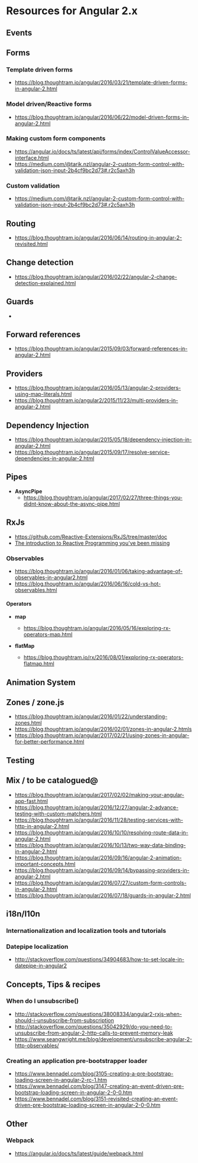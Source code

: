 # Resources for Angular 2.x

## Events

## Forms

### Template driven forms

* https://blog.thoughtram.io/angular/2016/03/21/template-driven-forms-in-angular-2.html

### Model driven/Reactive forms

* https://blog.thoughtram.io/angular/2016/06/22/model-driven-forms-in-angular-2.html

### Making custom form components

* https://angular.io/docs/ts/latest/api/forms/index/ControlValueAccessor-interface.html
* https://medium.com/@tarik.nzl/angular-2-custom-form-control-with-validation-json-input-2b4cf9bc2d73#.r2c5axh3h

### Custom validation

* https://medium.com/@tarik.nzl/angular-2-custom-form-control-with-validation-json-input-2b4cf9bc2d73#.r2c5axh3h

## Routing

* https://blog.thoughtram.io/angular/2016/06/14/routing-in-angular-2-revisited.html

## Change detection

* https://blog.thoughtram.io/angular/2016/02/22/angular-2-change-detection-explained.html

## Guards

* 

## Forward references

* https://blog.thoughtram.io/angular/2015/09/03/forward-references-in-angular-2.html

## Providers

* https://blog.thoughtram.io/angular/2016/05/13/angular-2-providers-using-map-literals.html
* https://blog.thoughtram.io/angular2/2015/11/23/multi-providers-in-angular-2.html
 
## Dependency Injection

* https://blog.thoughtram.io/angular/2015/05/18/dependency-injection-in-angular-2.html
* https://blog.thoughtram.io/angular/2015/09/17/resolve-service-dependencies-in-angular-2.html

## Pipes

- **AsyncPipe**
  - https://blog.thoughtram.io/angular/2017/02/27/three-things-you-didnt-know-about-the-async-pipe.html

## RxJs

- https://github.com/Reactive-Extensions/RxJS/tree/master/doc
- [The introduction to Reactive Programming you've been missing](https://gist.github.com/staltz/868e7e9bc2a7b8c1f754)


### Observables

- https://blog.thoughtram.io/angular/2016/01/06/taking-advantage-of-observables-in-angular2.html
- https://blog.thoughtram.io/angular/2016/06/16/cold-vs-hot-observables.html

#### Operators

* **map**
  * https://blog.thoughtram.io/angular/2016/05/16/exploring-rx-operators-map.html 

* **flatMap**
  * https://blog.thoughtram.io/rx/2016/08/01/exploring-rx-operators-flatmap.html

## Animation System

## Zones / zone.js

* https://blog.thoughtram.io/angular/2016/01/22/understanding-zones.html
* https://blog.thoughtram.io/angular/2016/02/01/zones-in-angular-2.htmls
* https://blog.thoughtram.io/angular/2017/02/21/using-zones-in-angular-for-better-performance.html

## Testing

## Mix / to be catalogued@

* https://blog.thoughtram.io/angular/2017/02/02/making-your-angular-app-fast.html
* https://blog.thoughtram.io/angular/2016/12/27/angular-2-advance-testing-with-custom-matchers.html
* https://blog.thoughtram.io/angular/2016/11/28/testing-services-with-http-in-angular-2.html
* https://blog.thoughtram.io/angular/2016/10/10/resolving-route-data-in-angular-2.html
* https://blog.thoughtram.io/angular/2016/10/13/two-way-data-binding-in-angular-2.html
* https://blog.thoughtram.io/angular/2016/09/16/angular-2-animation-important-concepts.html
* https://blog.thoughtram.io/angular/2016/09/14/bypassing-providers-in-angular-2.html
* https://blog.thoughtram.io/angular/2016/07/27/custom-form-controls-in-angular-2.html
* https://blog.thoughtram.io/angular/2016/07/18/guards-in-angular-2.html

## i18n/l10n

### Internationalization and localization tools and tutorials

### Datepipe localization

* http://stackoverflow.com/questions/34904683/how-to-set-locale-in-datepipe-in-angular2

## Concepts, Tips & recipes

### When do I unsubscribe()

* http://stackoverflow.com/questions/38008334/angular2-rxjs-when-should-i-unsubscribe-from-subscription
* http://stackoverflow.com/questions/35042929/do-you-need-to-unsubscribe-from-angular-2-http-calls-to-prevent-memory-leak
* https://www.seangwright.me/blog/development/unsubscribe-angular-2-http-observables/

### Creating an application pre-bootstrapper loader

* https://www.bennadel.com/blog/3105-creating-a-pre-bootstrap-loading-screen-in-angular-2-rc-1.htm
* https://www.bennadel.com/blog/3147-creating-an-event-driven-pre-bootstrap-loading-screen-in-angular-2-0-0.htm
* https://www.bennadel.com/blog/3151-revisited-creating-an-event-driven-pre-bootstrap-loading-screen-in-angular-2-0-0.htm

## Other

### Webpack

- https://angular.io/docs/ts/latest/guide/webpack.html
